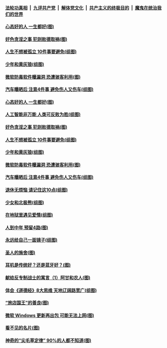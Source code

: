 

####  [法轮功真相](../../../../basic/blob/master/README.md?t=09090702) &nbsp;|&nbsp; [九评共产党](../../../../9ping.md/blob/master/README.md?t=09090702) &nbsp;|&nbsp; [解体党文化](../../../../jtdwh.md/blob/master/README.md?t=09090702)  &nbsp;|&nbsp; [共产主义的终极目的](../../../../gczydzjmd.md/blob/master/README.md?t=09090702) &nbsp;|&nbsp; [魔鬼在统治我们的世界](../../../../mgztzwmdsj.md/blob/master/README.md?t=09090702) 

#### [心态好的人 一生都好(图)](../pages/p8/945072.md?t=09090702) 

#### [好色贪淫之事 犯则败德取祸(图)](../pages/p8/945078.md?t=09090702) 

#### [人生不想被孤立 10件事要避免(组图)](../pages/p8/945358.md?t=09090702) 

#### [少年和黄灰狼(组图)](../pages/p8/945126.md?t=09090702) 

#### [微软防毒软件曝漏洞 恐遭骇客利用(图)](../pages/p8/945433.md?t=09090702) 

#### [汽车曝晒后 注意4件事 避免伤人又伤车(组图)](../pages/p8/945395.md?t=09090702) 

#### [心态好的人 一生都好(图)](../pages/p8/945072.md?t=09090702) 

#### [人工智能非万能 人类可反败为胜(组图)](../pages/p8/945443.md?t=09090702) 

#### [好色贪淫之事 犯则败德取祸(图)](../pages/p8/945078.md?t=09090702) 

#### [人生不想被孤立 10件事要避免(组图)](../pages/p8/945358.md?t=09090702) 

#### [少年和黄灰狼(组图)](../pages/p8/945126.md?t=09090702) 

#### [微软防毒软件曝漏洞 恐遭骇客利用(图)](../pages/p8/945433.md?t=09090702) 

#### [汽车曝晒后 注意4件事 避免伤人又伤车(组图)](../pages/p8/945395.md?t=09090702) 

#### [退休无烦恼 请记住这10点(组图)](../pages/p8/945355.md?t=09090702) 

#### [少女和北极熊(组图)](../pages/p8/945336.md?t=09090702) 

#### [在地狱里遇见爱情(组图)](../pages/p8/944857.md?t=09090702) 

#### [人到中年 预留4路(图)](../pages/p8/945324.md?t=09090702) 

#### [永远给自己一面镜子(组图)](../pages/p8/945290.md?t=09090702) 

#### [圣人的施舍(图)](../pages/p8/945063.md?t=09090702) 

#### [耳机是传统好？还是蓝牙好？(图)](../pages/p8/945285.md?t=09090702) 

#### [献给反专制战士的寓言（1）阿甘和农人(图)](../pages/p8/945224.md?t=09090702) 

#### [体会《道德经》8大思维 天地辽阔路宽广(组图)](../pages/p8/945168.md?t=09090702) 

#### [“旅店国王”的善良(图)](../pages/p8/945054.md?t=09090702) 

#### [微软 Windows 更新再出包 可能无法上网(图)](../pages/p8/945145.md?t=09090702) 

#### [看不见的名片(图)](../pages/p8/945143.md?t=09090702) 

#### [神奇的“尖毛草定律” 90%的人都不知道(图)](../pages/p8/945120.md?t=09090702) 

